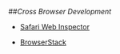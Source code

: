 ##_Cross Browser Development_

- [Safari Web Inspector](https://developer.apple.com/library/mac/documentation/AppleApplications/Conceptual/Safari_Developer_Guide/GettingStarted/GettingStarted.html)

- [BrowserStack](http://www.browserstack.com/)
